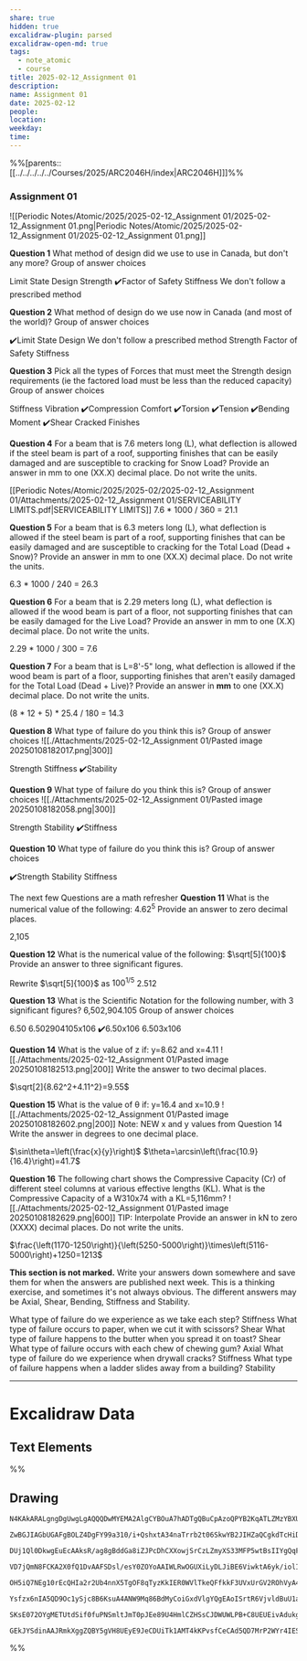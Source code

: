 ```yaml
---
share: true
hidden: true
excalidraw-plugin: parsed
excalidraw-open-md: true
tags:
  - note_atomic
  - course
title: 2025-02-12_Assignment 01
description: 
name: Assignment 01
date: 2025-02-12
people: 
location: 
weekday: 
time: 
---
```


%%[parents:: [[../../../../../Courses/2025/ARC2046H/index|ARC2046H]]]%%

### Assignment 01

![[Periodic Notes/Atomic/2025/2025-02-12_Assignment 01/2025-02-12_Assignment 01.png|Periodic Notes/Atomic/2025/2025-02-12_Assignment 01/2025-02-12_Assignment 01.png]]

**Question 1**
What method of design did we use to use in Canada, but don't any more?
Group of answer choices

Limit State Design
Strength
✔️Factor of Safety
Stiffness
We don't follow a prescribed method

**Question 2**
What method of design do we use now in Canada (and most of the world)?
Group of answer choices

✔️Limit State Design
We don't follow a prescribed method
Strength
Factor of Safety
Stiffness

**Question 3**
Pick all the types of Forces that must meet the Strength design requirements (ie the factored load must be less than the reduced capacity)
Group of answer choices

Stiffness
Vibration
✔️Compression
Comfort
✔️Torsion
✔️Tension
✔️Bending Moment
✔️Shear
Cracked Finishes

**Question 4**
For a beam that is 7.6 meters long (L), what deflection is allowed if the steel beam is part of a roof, supporting finishes that can be easily damaged and are susceptible to cracking for Snow Load?
Provide an answer in mm to one (XX.X) decimal place. Do not write the units.

[[Periodic Notes/Atomic/2025/2025-02/2025-02-12_Assignment 01/Attachments/2025-02-12_Assignment 01/SERVICEABILITY LIMITS.pdf|SERVICEABILITY LIMITS]]
7.6 * 1000 / 360 = 21.1

**Question 5**
For a beam that is 6.3 meters long (L), what deflection is allowed if the steel beam is part of a roof, supporting finishes that can be easily damaged and are susceptible to cracking for the Total Load (Dead + Snow)?
Provide an answer in mm to one (XX.X) decimal place. Do not write the units.

6.3 * 1000 / 240 = 26.3

**Question 6**
For a beam that is 2.29 meters long (L), what deflection is allowed if the wood beam is part of a floor, not supporting finishes that can be easily damaged for the Live Load?
Provide an answer in mm to one (X.X) decimal place. Do not write the units.

2.29 * 1000 / 300 = 7.6

**Question 7**
For a beam that is L=8'-5" long, what deflection is allowed if the wood beam is part of a floor, supporting finishes that aren't easily damaged for the Total Load (Dead + Live)?
Provide an answer in **mm** to one (XX.X) decimal place. Do not write the units.

(8 * 12 + 5) * 25.4 / 180 = 14.3

**Question 8**
What type of failure do you think this is?
Group of answer choices
![[./Attachments/2025-02-12_Assignment 01/Pasted image 20250108182017.png|300]]

Strength
Stiffness
✔️Stability

**Question 9**
What type of failure do you think this is?
Group of answer choices
![[./Attachments/2025-02-12_Assignment 01/Pasted image 20250108182058.png|300]]

Strength
Stability
✔️Stiffness

**Question 10**
What type of failure do you think this is?
Group of answer choices

✔️Strength
Stability
Stiffness

The next few Questions are a math refresher
**Question 11**
What is the numerical value of the following:
$4.62^5$
Provide an answer to zero decimal places.

2,105

**Question 12**
What is the numerical value of the following:
$\sqrt[5]{100}$
Provide an answer to three significant figures.

Rewrite $\sqrt[5]{100}$​ as $100^{1/5}$
2.512

**Question 13**
What is the Scientific Notation for the following number, with 3 significant figures?
6,502,904.105
Group of answer choices

6.50
6.502904105x106
✔️6.50x106
6.503x106

**Question 14**
What is the value of z if:
y=8.62 and x=4.11
![[./Attachments/2025-02-12_Assignment 01/Pasted image 20250108182513.png|200]]
Write the answer to two decimal places.

$\sqrt[2]{8.62^2+4.11^2}=9.55$

**Question 15**
What is the value of θ if:
y=16.4 and x=10.9
![[./Attachments/2025-02-12_Assignment 01/Pasted image 20250108182602.png|200]]
Note: NEW x and y values from Question 14
Write the answer in degrees to one decimal place.

$\sin\theta=\left(\frac{x}{y}\right)$
$\theta=\arcsin\left(\frac{10.9}{16.4}\right)=41.7$

**Question 16**
The following chart shows the Compressive Capacity (Cr) of different steel columns at various effective lengths (KL). What is the Compressive Capacity of a W310x74 with a KL=5,116mm?
![[./Attachments/2025-02-12_Assignment 01/Pasted image 20250108182629.png|600]]
TIP: Interpolate
Provide an answer in kN to zero (XXXX) decimal places. Do not write the units.

$\frac{\left(1170-1250\right)}{\left(5250-5000\right)}\times\left(5116-5000\right)+1250=1213$

**This section is not marked.**
Write your answers down somewhere and save them for when the answers are published next week. This is a thinking exercise, and sometimes it's not always obvious. The different answers may be Axial, Shear, Bending, Stiffness and Stability.

What type of failure do we experience as we take each step?
Stiffness
What type of failure occurs to paper, when we cut it with scissors?
Shear
What type of failure happens to the butter when you spread it on toast?
Shear
What type of failure occurs with each chew of chewing gum?
Axial
What type of failure do we experience when drywall cracks?
Stiffness
What type of failure happens when a ladder slides away from a building?
Stability

---

# Excalidraw Data

## Text Elements

%%

## Drawing

```compressed-json
N4KAkARALgngDgUwgLgAQQQDwMYEMA2AlgCYBOuA7hADTgQBuCpAzoQPYB2KqATLZMzYBXUtiRoIACyhQ4zZAHoFAc0JRJQgEYA6bGwC2CgF7N6hbEcK4OCtptbErHALRY8RMpWdx8Q1TdIEfARcZgRmBShcZQUebQA2bQAOGjoghH0EDihmbgBtcDBQMBKIEm4IAHlneIBFSoBHAGsGgGEAVQaAKwARdopNAGZamDYYVJLIWEQK3FJSNip+Usxu

ZwBGJIAGbUGAFgBOLZ4DgFY99a310/i+QshxtA34naTrrb2t06SkwYB2JIHZaQCgkdTcHiDQYJA57H6nHinQZHW6nYFSBCEZTSbgHRJ/eJ7HhJHik+I3RHo6zKYLcLbo5hQBZNBCtNj4NikCoAYnWCD5fImpU0uGwTWUCyEHGIbI5XIkTOszDgcyyUCFkAAZoR8PgAMqwWkSQQeDUQRnMhAAdTBkghDKZbBZBpgRvQJvK6Ml2I44VyaHp9wgbBV2

DUj1Ql0DkwgEuEcAAksR/ag8gBddGa8iZJPcDhCXXowjSrCzLZmyXS33MFP5wtBsIIYgQqF7eLrSHrdGMFjsLhoE7dpisTgAOU4Ym4f2Rg1Jg3WQKDhGYPXSUCb3CZQgQ6M0wmlAFFgplsrWC/h0UI4MRcOvm2h1tO24N4Qdrnt0UQOE08+fP2wxQ3NBNQIMJ0TgNhixyfJ7jAApJhKaMEK2WCM1g+CEMhaF4lheFEWRLZUWBEo8W0AkiRJMkKVO

VD7jQmN8FCKA2X0fQ1DvAAFSDsl/esY0ZOYoAAIWLRwOGUXiLyDLJiBE6ViwktA6yk/iolIKAAEF5kWSQQnvVBlPRGStIWChdNwfSIDmUyzSCPcKCA1AQPwMJCgAX2WYpSnKCQDySABpehSEGABxAAtJIABUwogzUtmwABNVp6AS/yzWmcR0ECbAonE2l0VWJ4eC+bQjlhc59lOP4tnnO4YwjZxZwOGF2z+NseGuEkavRUFiHBNBBiubQeD2ac/n

OH5iQ7NEg10rEcQHIa2r2Ub4nnX5TgOF8qTyzKkIER0WVlTkeQFfkkF3UVxUrGV2ROhVyA4ZVVR4zMdX1Q1MvNdlPQbQ7rVte0/stF03W+00vWEH0/TpdEQ1FcNuCjdE4yvJMU3TTNswQXMlL/JcS0K9BcHWCt92Iaszz40pG309ZrjxS5ARmmMexHfteCSIdezHCdMuKl5TmOGquyXFc10crcdyDPcpWII8MjVKmVNKK8bzvJGnzWn4kj2QY1s/

Ysfzx6nIA5QD9Oc1ySjc8B6KsuA4ANW9Mq86BdMyCoiGxdVlgYQgEAoISrtR6VjvldBuU1aOY6FCBsBEQJsgTdd9ANS1w9O87BT9hP5jVFOMmDsVQ9uuUKkVJ6VST33CnjxOC9TgAxd7Qa+j1m1zhvk9T9OnQBvq7QHLv857jI++dT6Kg7uO85rwv9AAJShyRKdhuu58bjJKlDRGHy2JD69HqAF6bzgoCb3A2PwCMuY37uT+b8+9UIIx+cPzex/0

SKsE072OYgMETUtdSif0fuPNSmltJmT0pJEe89U4HmlCZHSsCJDWUWLPB+C8UEUEivAdukg5hwDjswbACxdQAA1uCEiSNoQi1V1jxBeNcIidcyEUPwAlGhj5kja0GjcQkhE6qQCMGwAw3AvKQHoAQbcSN3LwK3kvcma9jRENICQv2EoSAvzfhCQ+2jiAGgQCQtALNICGIALJsGIAgJBuBNDBEtqBaWpRDGZzQFIiAQl2SWVIMoEUAAKDqfxqC8Ef

GEkJYSdinAAJRmkXggZQBY5gVH8UEyE9JeCDUiTk1AMT4kKPvsfCeCAd5QD7MrP2WYr4IESSWUgClJHSQ4A4pxm5SDbnRNgIgpjUBS3RK0z2aABlBmEFAL8mUpZFNKHYLoCAcrMD1K0uA1jbH2McY5K2rjICigqYwSK4j8DNJjBlae6Qcp9jNAnRkBh8EzBNirM2AEWTOJcjss2TENKXIOUcyS7lwAeToNqYIKZgC2zckAA=
```

%%
